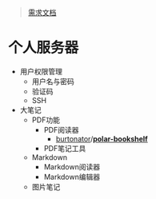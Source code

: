 > [需求文档](./需求说明文档.md)

# 个人服务器

- 用户权限管理
  - 用户名与密码
  - 验证码
  - SSH
- 大笔记
  - PDF功能
    - PDF阅读器
      - [burtonator](https://github.com/burtonator)/**[polar-bookshelf](https://github.com/burtonator/polar-bookshelf)**
    - PDF笔记工具
  - Markdown
    - Markdown阅读器
    - Markdown编辑器
  - 图片笔记